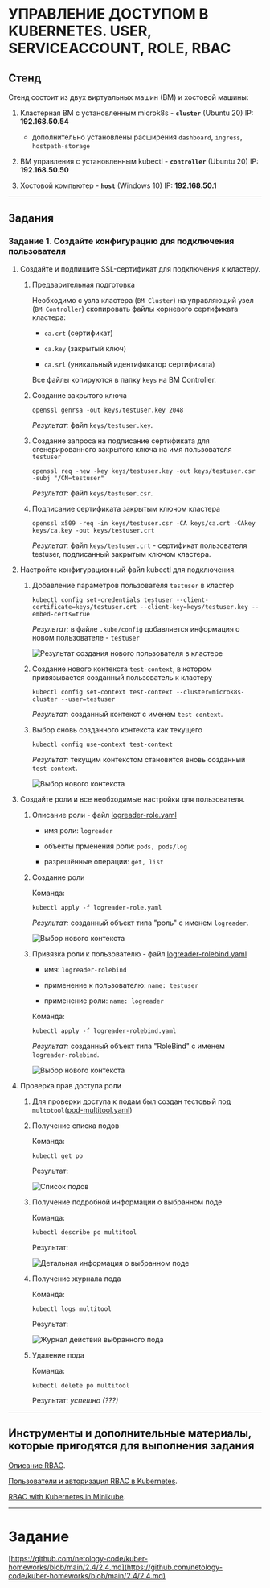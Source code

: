# УПРАВЛЕНИЕ ДОСТУПОМ В KUBERNETES. USER, SERVICEACCOUNT, ROLE, RBAC

## Стенд

Стенд состоит из двух виртуальных машин (ВМ) и хостовой машины:
1. Кластерная ВМ с установленным microk8s - **`cluster`** (Ubuntu 20) IP: **192.168.50.54**
	
	- дополнительно установлены расширения `dashboard`, `ingress`, `hostpath-storage`

2. ВМ управления с установленным kubectl - **`controller`** (Ubuntu 20) IP: **192.168.50.50**
3. Хостовой компьютер - **`host`** (Windows 10) IP: **192.168.50.1**

------

## Задания

### Задание 1. Создайте конфигурацию для подключения пользователя

1. Создайте и подпишите SSL-сертификат для подключения к кластеру.

	1. Предварительная подготовка

		Необходимо с узла кластера (`ВМ Cluster`) на управляющий узел (`ВМ Controller`) скопировать файлы корневого сертификата кластера:

		- `ca.crt` (сертификат)
		
		- `ca.key` (закрытый ключ) 
		
		- `ca.srl` (уникальный идентификатор сертификата)
	
		Все файлы копируются в папку `keys` на ВМ Controller.

	2. Создание закрытого ключа

		```
		openssl genrsa -out keys/testuser.key 2048
		```

		_Результат:_ файл `keys/testuser.key`.

	3. Создание запроса на подписание сертификата для сгенерированного закрытого ключа на имя пользователя `testuser`

		```
		openssl req -new -key keys/testuser.key -out keys/testuser.csr -subj "/CN=testuser"
		```

		_Результат:_ файл `keys/testuser.csr`.

	3. Подписание сертификата закрытым ключом кластера

		```
		openssl x509 -req -in keys/testuser.csr -CA keys/ca.crt -CAkey keys/ca.key -out keys/testuser.crt
		```

		_Результат:_ файл `keys/testuser.crt` - сертификат пользователя testuser, подписанный закрытым ключом кластера.


2. Настройте конфигурационный файл kubectl для подключения.

	1. Добавление параметров пользователя `testuser` в кластер

		```
		kubectl config set-credentials testuser --client-certificate=keys/testuser.crt --client-key=keys/testuser.key --embed-certs=true
		```
		
		_Результат:_ в файле `.kube/config` добавляется информация о новом пользователе - `testuser`
		
		![Результат создания нового пользователя в кластере](images/user-create-01.png)

	2. Создание нового контекста `test-context`, в котором привязывается созданный пользователь к кластеру

		```
		kubectl config set-context test-context --cluster=microk8s-cluster --user=testuser
		```

		_Результат:_ созданный контекст с именем `test-context`.


	3. Выбор сновь созданного контекста как текущего

		```
		kubectl config use-context test-context
		```
		
		_Результат:_ текущим контекстом становится вновь созданный `test-context`.
		
		![Выбор нового контекста](images/context-create-01.png)
		

3. Создайте роли и все необходимые настройки для пользователя.

	1. Описание роли - файл [logreader-role.yaml](logreader-role.yaml)

		- имя роли: `logreader`

		- объекты прменения роли: `pods, pods/log`

		- разрешённые операции: `get, list`

	2. Создание роли

		Команда:

		```
		kubectl apply -f logreader-role.yaml
		```

		_Результат:_ созданный объект типа "роль" с именем `logreader`.
		
		![Выбор нового контекста](images/role-create-01.png)
		

	3. Привязка роли к пользователю - файл [logreader-rolebind.yaml](logreader-rolebind.yaml)

		- имя: `logreader-rolebind`

		- применение к пользователю: `name: testuser`

		- применение роли: `name: logreader`
	
		Команда:

		```
		kubectl apply -f logreader-rolebind.yaml
		```

		_Результат:_ созданный объект типа "RoleBind" с именем `logreader-rolebind`.
		
		![Выбор нового контекста](images/rolebind-create-01.png)


4. Проверка прав доступа роли

	1. Для проверки доступа к подам был создан тестовый под `multotool`([pod-multitool.yaml](pod-multitool.yaml))
	

	2. Получение списка подов

		Команда:

		```
		kubectl get po
		```

		Результат:

		![Список подов](images/rbac-check-01.png)

	3. Получение подробной информации о выбранном поде

		Команда:

		```
		kubectl describe po multitool
		```

		Результат:

		![Детальная информация о выбранном поде](images/rbac-check-02.png)

	4. Получение журнала пода

		Команда:

		```
		kubectl logs multitool
		```

		Результат:

		![Журнал действий выбранного пода](images/rbac-check-03.png)

	5. Удаление пода

		Команда:

		```
		kubectl delete po multitool
		```

		Результат: _успешно (???)_



------

## Инструменты и дополнительные материалы, которые пригодятся для выполнения задания

[Описание RBAC](https://kubernetes.io/docs/reference/access-authn-authz/rbac/).

[Пользователи и авторизация RBAC в Kubernetes](https://habr.com/ru/company/flant/blog/470503/).

[RBAC with Kubernetes in Minikube](https://medium.com/@HoussemDellai/rbac-with-kubernetes-in-minikube-4deed658ea7b).

------

# Задание

[https://github.com/netology-code/kuber-homeworks/blob/main/2.4/2.4.md](https://github.com/netology-code/kuber-homeworks/blob/main/2.4/2.4.md)
